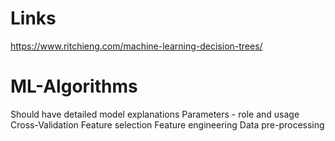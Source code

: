 # Links
https://www.ritchieng.com/machine-learning-decision-trees/ 


# ML-Algorithms

Should have detailed model explanations 
Parameters - role and usage
Cross-Validation
Feature selection
Feature engineering
Data pre-processing



# 




